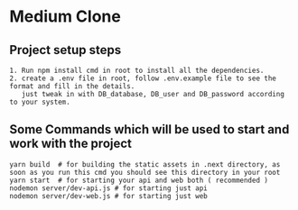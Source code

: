 # Medium Clone

## Project setup steps
    1. Run npm install cmd in root to install all the dependencies.
    2. create a .env file in root, follow .env.example file to see the format and fill in the details.
       just tweak in with DB_database, DB_user and DB_password according to your system.
    
## Some Commands which will be used to start and work with the project
    yarn build  # for building the static assets in .next directory, as soon as you run this cmd you should see this directory in your root
    yarn start  # for starting your api and web both ( recommended )
    nodemon server/dev-api.js # for starting just api
    nodemon server/dev-web.js # for starting just web     
    
    

    
     